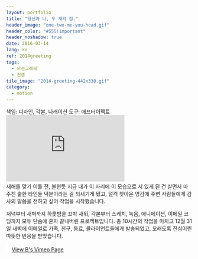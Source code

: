 ```yaml
---
layout: portfolio
title: "당신과 나, 두 개의 점."
header_image: "one-two-me-you-head.gif"
header_color: "#555!important"
header_noshadow: true
date: 2016-03-14
lang: ko
ref: 2014greeting
tags:
  - 모션그래픽
  - 컨셉
tile_image: "2014-greeting-442x330.gif"
category:
  - motion
---
```

<div class="project-info">
  <span>책임:</span> 디자인, 각본, 나래이션
  <span>도구:</span> 애프터이펙트
</div>
<div class="emb-video vimeo wide">
  <iframe src="https://player.vimeo.com/video/82980433?title=0&byline=0&portrait=0" width="320" height="180" frameborder="0" webkitallowfullscreen mozallowfullscreen allowfullscreen></iframe>
</div>
새해를 맞기 이틀 전, 불현듯 지금 내가 이 자리에 이 모습으로 서 있게 된 건 살면서 마주친 숱한 타인들 덕분이라는 걸 되새기게 됐고, 덜컥 찾아온 영감에 주변 사람들에게 감사의 말씀을 전하고 싶어 작업을 시작했습니다.

저녁부터 새벽까지 하룻밤을 꼬박 새워, 각본부터 스케치, 녹음, 애니메이션, 이메일 코딩까지 모두 단숨에 혼자 끝내버린 프로젝트입니다. 총 10시간의 작업을 마치고 12월 31일 새벽에 이메일로 가족, 친구, 동료, 클라이언트들에게 발송되었고, 오래도록 진심어린 따뜻한 반응을 받았습니다.

<div class="buttons">
  <span class="unselectable">
  <a href="https://vimeo.com/baadaa" title="More Videos.." target="_blank"><img src="/img/outerlink.svg" alt="Link" style="width: 15px;">View B's Vimeo Page</a>
  </span>
</div>
